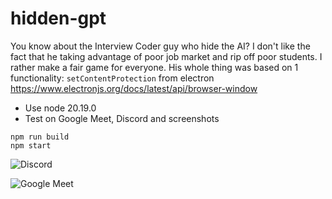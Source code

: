 # hidden-gpt
You know about the Interview Coder guy who hide the AI? I don't like the fact that he taking advantage of poor job market and rip off poor students. I rather make a fair game for everyone. His whole thing was based on 1 functionality: `setContentProtection` from electron https://www.electronjs.org/docs/latest/api/browser-window

- Use node 20.19.0
- Test on Google Meet, Discord and screenshots
```
npm run build
npm start
```


![Discord](https://github.com/user-attachments/assets/bae3cba3-a358-4fbb-b965-79f195a48bc0)

![Google Meet](https://github.com/user-attachments/assets/9a3db4df-edad-4056-be52-082a902c664d)
